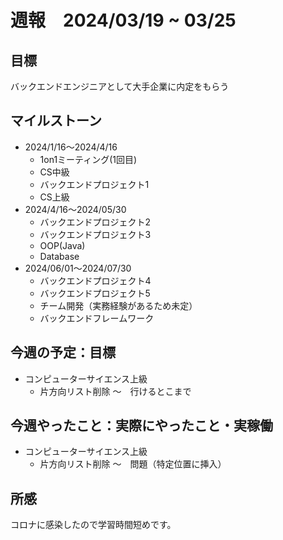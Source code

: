
# 週報　2024/03/19 ~ 03/25

## 目標
バックエンドエンジニアとして大手企業に内定をもらう

## マイルストーン
- 2024/1/16〜2024/4/16
    - 1on1ミーティング(1回目)
    - CS中級
    - バックエンドプロジェクト1
    - CS上級
- 2024/4/16〜2024/05/30
   - バックエンドプロジェクト2
   - バックエンドプロジェクト3
   - OOP(Java)
   - Database
- 2024/06/01〜2024/07/30
    - バックエンドプロジェクト4
    - バックエンドプロジェクト5
    - チーム開発（実務経験があるため未定）
    - バックエンドフレームワーク

## 今週の予定：目標
- コンピューターサイエンス上級
  - 片方向リスト削除 〜　行けるとこまで

## 今週やったこと：実際にやったこと・実稼働
- コンピューターサイエンス上級
  - 片方向リスト削除 〜　問題（特定位置に挿入）
    
## 所感
コロナに感染したので学習時間短めです。
